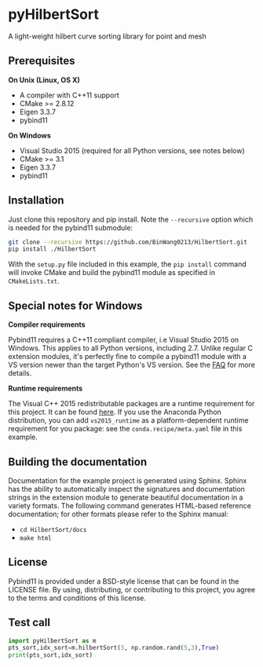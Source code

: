 # pyHilbertSort

A light-weight hilbert curve sorting library for point and mesh


## Prerequisites

**On Unix (Linux, OS X)**

* A compiler with C++11 support
* CMake >= 2.8.12
* Eigen 3.3.7
* pybind11

**On Windows**

* Visual Studio 2015 (required for all Python versions, see notes below)
* CMake >= 3.1
* Eigen 3.3.7
* pybind11


## Installation

Just clone this repository and pip install. Note the `--recursive` option which is
needed for the pybind11 submodule:

```bash
git clone --recursive https://github.com/BinWang0213/HilbertSort.git
pip install ./HilbertSort
```

With the `setup.py` file included in this example, the `pip install` command will
invoke CMake and build the pybind11 module as specified in `CMakeLists.txt`.


## Special notes for Windows

**Compiler requirements**

Pybind11 requires a C++11 compliant compiler, i.e Visual Studio 2015 on Windows.
This applies to all Python versions, including 2.7. Unlike regular C extension
modules, it's perfectly fine to compile a pybind11 module with a VS version newer
than the target Python's VS version. See the [FAQ] for more details.

**Runtime requirements**

The Visual C++ 2015 redistributable packages are a runtime requirement for this
project. It can be found [here][vs2015_runtime]. If you use the Anaconda Python
distribution, you can add `vs2015_runtime` as a platform-dependent runtime
requirement for you package: see the `conda.recipe/meta.yaml` file in this example.


## Building the documentation

Documentation for the example project is generated using Sphinx. Sphinx has the
ability to automatically inspect the signatures and documentation strings in
the extension module to generate beautiful documentation in a variety formats.
The following command generates HTML-based reference documentation; for other
formats please refer to the Sphinx manual:

 - `cd HilbertSort/docs`
 - `make html`


## License

Pybind11 is provided under a BSD-style license that can be found in the LICENSE
file. By using, distributing, or contributing to this project, you agree to the
terms and conditions of this license.


## Test call

```python
import pyHilbertSort as m
pts_sort,idx_sort=m.hilbertSort(3, np.random.rand(5,3),True)
print(pts_sort,idx_sort)
```


[FAQ]: http://pybind11.rtfd.io/en/latest/faq.html#working-with-ancient-visual-studio-2009-builds-on-windows
[vs2015_runtime]: https://www.microsoft.com/en-us/download/details.aspx?id=48145
